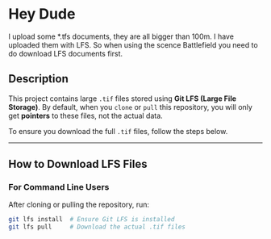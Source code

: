 # Hey Dude
I upload some *.tfs documents, they are all bigger than 100m. I have uploaded them with LFS. So when using the scence Battlefield you need to do download LFS documents first.

## Description
This project contains large `.tif` files stored using **Git LFS (Large File Storage)**. By default, when you `clone` or `pull` this repository, you will only get **pointers** to these files, not the actual data.

To ensure you download the full `.tif` files, follow the steps below.

---

## How to Download LFS Files

### **For Command Line Users**
After cloning or pulling the repository, run:
```sh
git lfs install  # Ensure Git LFS is installed
git lfs pull     # Download the actual .tif files
